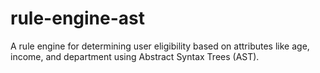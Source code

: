 # rule-engine-ast
A rule engine for determining user eligibility based on attributes like age, income, and department using Abstract Syntax Trees (AST).
